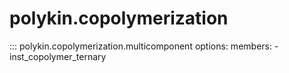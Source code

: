 # polykin.copolymerization

::: polykin.copolymerization.multicomponent
    options:
        members:
            - inst_copolymer_ternary
